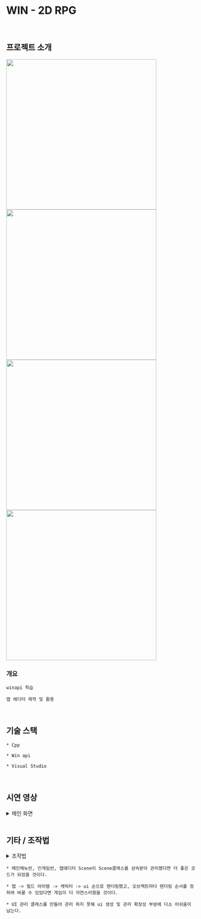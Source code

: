 # WIN - 2D RPG
<br>

## 프로젝트 소개
<div>
<img width="400" src="https://user-images.githubusercontent.com/71202869/201508722-814bf367-2718-4097-9c04-a009fc23c4df.png"/>
<img width="400" src="https://user-images.githubusercontent.com/71202869/201508750-4eac7268-a397-482a-b695-e186d9772cc8.png"/>
<img width="400" src="https://user-images.githubusercontent.com/71202869/201508822-ae36891b-59d0-4b0b-a8f8-8e392d1b9fbd.png"/>
<img width="400" src="https://user-images.githubusercontent.com/71202869/201508886-e2b5bbef-f566-406b-8bf3-9442a307f819.png"/>
</div>

### 개요
```
winapi 학습

맵 에디터 제작 및 활용
```
<br>

## 기술 스택
```
* Cpp

* Win api

* Visual Studio
```

<br>

## 시연 영상
<details>
  <summary>메인 화면</summary>
  <img width="976" src=""/>
</details>
<br>

## 기타 / 조작법
<details>
  <summary>조작법</summary>
  <table>
    <tr>
      <td><b>방향키</b></td>
      <td><b>space</b></td>
      <td><b>ctrl</b></td>
      <td><b>i</b></td>
      <td><b>esc</b></td>
    </tr>
    <tr>
      <td>이동</td>
      <td>상호작용</td>
      <td>공격</td>
      <td>인벤토리</td>
      <td>게임 옵션</td>
    </tr>
  </table>
</details>

```
* 메인메뉴씬, 인게임씬, 맵에디터 Scene이 Scene클래스를 상속받아 관리했다면 더 좋은 코드가 되었을 것이다.

* 맵 -> 필드 아이템 -> 캐릭터 -> ui 순으로 렌더링했고, 오브젝트마다 렌더링 순서를 정하여 바꿀 수 있었다면 게임이 더 자연스러웠을 것이다.

* UI 관리 클래스를 만들어 관리 하지 못해 ui 생성 및 관리 확장성 부분에 다소 아쉬움이 남는다.
```
